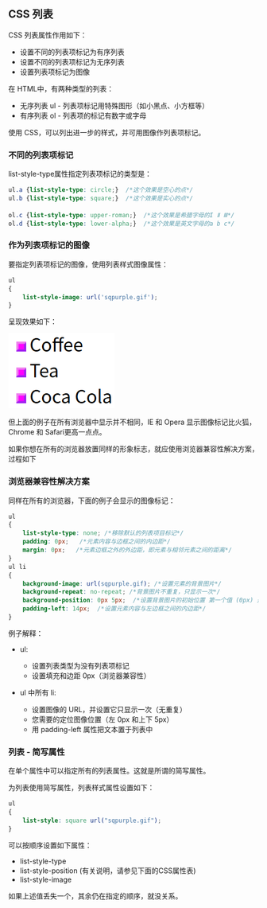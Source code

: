 ## CSS 列表

CSS 列表属性作用如下：

- 设置不同的列表项标记为有序列表
- 设置不同的列表项标记为无序列表
- 设置列表项标记为图像

在 HTML中，有两种类型的列表：

- 无序列表 ul - 列表项标记用特殊图形（如小黑点、小方框等）
- 有序列表 ol - 列表项的标记有数字或字母

使用 CSS，可以列出进一步的样式，并可用图像作列表项标记。

### 不同的列表项标记

list-style-type属性指定列表项标记的类型是：

```css
ul.a {list-style-type: circle;}  /*这个效果是空心的点*/
ul.b {list-style-type: square;}  /*这个效果是实心的点*/
 
ol.c {list-style-type: upper-roman;}  /*这个效果是希腊字母的I Ⅱ Ⅲ*/
ol.d {list-style-type: lower-alpha;}  /*这个效果是英文字母的a b c*/
```

### 作为列表项标记的图像

要指定列表项标记的图像，使用列表样式图像属性：

```css
ul
{
    list-style-image: url('sqpurple.gif');
}
```

呈现效果如下：

![image](8.png)

但上面的例子在所有浏览器中显示并不相同，IE 和 Opera 显示图像标记比火狐，Chrome 和 Safari更高一点点。

如果你想在所有的浏览器放置同样的形象标志，就应使用浏览器兼容性解决方案，过程如下

### 浏览器兼容性解决方案

同样在所有的浏览器，下面的例子会显示的图像标记：

```css
ul
{
    list-style-type: none; /*移除默认的列表项目标记*/
    padding: 0px;   /*元素内容与边框之间的内边距*/
    margin: 0px;   /*元素边框之外的外边距，即元素与相邻元素之间的距离*/
}
ul li
{
    background-image: url(sqpurple.gif); /*设置元素的背景图片*/
    background-repeat: no-repeat; /*背景图片不重复，只显示一次*/
    background-position: 0px 5px;  /*设置背景图片的初始位置 第一个值 (0px) 是水平位置 第二个值 (5px) 是垂直位置*/
    padding-left: 14px;  /*设置元素内容与左边框之间的内边距*/
}
```

例子解释：

- ul:

  - 设置列表类型为没有列表项标记
  - 设置填充和边距 0px（浏览器兼容性）
- ul 中所有 li:

  - 设置图像的 URL，并设置它只显示一次（无重复）
  - 您需要的定位图像位置（左 0px 和上下 5px）
  - 用 padding-left 属性把文本置于列表中

### 列表 - 简写属性

在单个属性中可以指定所有的列表属性。这就是所谓的简写属性。

为列表使用简写属性，列表样式属性设置如下：

```css
ul
{
    list-style: square url("sqpurple.gif");
}
```

可以按顺序设置如下属性：

- list-style-type
- list-style-position (有关说明，请参见下面的CSS属性表)
- list-style-image

如果上述值丢失一个，其余仍在指定的顺序，就没关系。